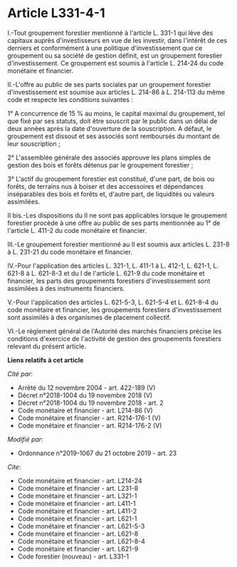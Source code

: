 # Article L331-4-1

I.-Tout groupement forestier mentionné à l'article L. 331-1 qui lève des capitaux auprès d'investisseurs en vue de les
investir, dans l'intérêt de ces derniers et conformément à une politique d'investissement que ce groupement ou sa société de
gestion définit, est un groupement forestier d'investissement. Ce groupement est soumis à l'article L. 214-24 du code
monétaire et financier. 

II.-L'offre au public de ses parts sociales par un groupement forestier d'investissement est soumise aux articles L. 214-86 à
L. 214-113 du même code et respecte les conditions suivantes : 

1° A concurrence de 15 % au moins, le capital maximal du groupement, tel que fixé par ses statuts, doit être souscrit par le
public dans un délai de deux années après la date d'ouverture de la souscription. A défaut, le groupement est dissout et ses
associés sont remboursés du montant de leur souscription ; 

2° L'assemblée générale des associés approuve les plans simples de gestion des bois et forêts détenus par le groupement
forestier ; 

3° L'actif du groupement forestier est constitué, d'une part, de bois ou forêts, de terrains nus à boiser et des accessoires
et dépendances inséparables des bois et forêts et, d'autre part, de liquidités ou valeurs assimilées. 

II bis.-Les dispositions du II ne sont pas applicables lorsque le groupement forestier procède à une offre au public de ses
parts mentionnée au 1° de l'article L. 411-2 du code monétaire et financier. 

III.-Le groupement forestier mentionné au II est soumis aux articles L. 231-8 à L. 231-21 du code monétaire et financier. 

IV.-Pour l'application des articles L. 321-1, L. 411-1 à L. 412-1, L. 621-1, 
L. 621-8 à L. 621-8-3 et du I de l'article L. 621-9 du code monétaire et financier, les parts des groupements forestiers
d'investissement sont assimilées à des instruments financiers. 

V.-Pour l'application des articles L. 621-5-3, L. 621-5-4 et L. 621-8-4 du code monétaire et financier, les groupements
forestiers d'investissement sont assimilés à des organismes de placement collectif. 

VI.-Le règlement général de l'Autorité des marchés financiers précise les conditions d'exercice de l'activité de gestion des
groupements forestiers relevant du présent article.

**Liens relatifs à cet article**

_Cité par_:

  - Arrêté du 12 novembre 2004 - art. 422-189 (V)
  - Décret n°2018-1004 du 19 novembre 2018 (V)
  - Décret n°2018-1004 du 19 novembre 2018 - art. 2
  - Code monétaire et financier - art. L214-86 (V)
  - Code monétaire et financier - art. R214-176-1 (V)
  - Code monétaire et financier - art. R214-176-2 (V)

_Modifié par_:

  - Ordonnance n°2019-1067 du 21 octobre 2019 - art. 23

_Cite_:

  - Code monétaire et financier - art. L214-24
  - Code monétaire et financier - art. L231-8
  - Code monétaire et financier - art. L321-1
  - Code monétaire et financier - art. L411-1
  - Code monétaire et financier - art. L411-2
  - Code monétaire et financier - art. L621-1
  - Code monétaire et financier - art. L621-5-3
  - Code monétaire et financier - art. L621-8
  - Code monétaire et financier - art. L621-8-4
  - Code monétaire et financier - art. L621-9
  - Code forestier (nouveau) - art. L331-1

